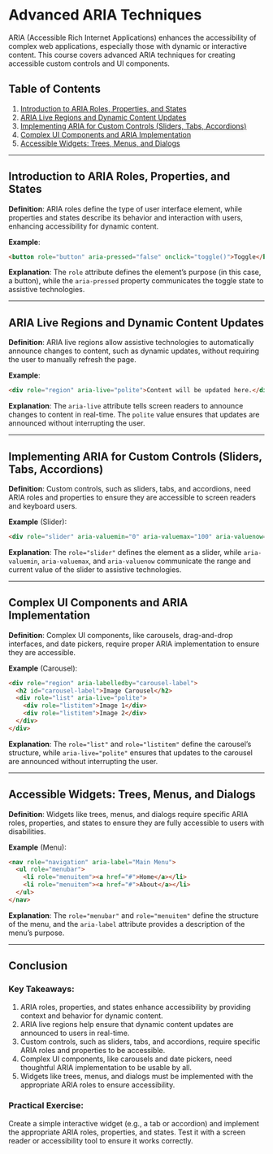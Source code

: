 
# Advanced ARIA Techniques

ARIA (Accessible Rich Internet Applications) enhances the accessibility of complex web applications, especially those with dynamic or interactive content. This course covers advanced ARIA techniques for creating accessible custom controls and UI components.

## Table of Contents
1. [Introduction to ARIA Roles, Properties, and States](#introduction-to-aria-roles-properties-and-states)
2. [ARIA Live Regions and Dynamic Content Updates](#aria-live-regions-and-dynamic-content-updates)
3. [Implementing ARIA for Custom Controls (Sliders, Tabs, Accordions)](#implementing-aria-for-custom-controls-sliders-tabs-accordions)
4. [Complex UI Components and ARIA Implementation](#complex-ui-components-and-aria-implementation)
5. [Accessible Widgets: Trees, Menus, and Dialogs](#accessible-widgets-trees-menus-and-dialogs)

---

## Introduction to ARIA Roles, Properties, and States

**Definition**: ARIA roles define the type of user interface element, while properties and states describe its behavior and interaction with users, enhancing accessibility for dynamic content.

**Example**:
```html
<button role="button" aria-pressed="false" onclick="toggle()">Toggle</button>
```

**Explanation**: The `role` attribute defines the element’s purpose (in this case, a button), while the `aria-pressed` property communicates the toggle state to assistive technologies.

---

## ARIA Live Regions and Dynamic Content Updates

**Definition**: ARIA live regions allow assistive technologies to automatically announce changes to content, such as dynamic updates, without requiring the user to manually refresh the page.

**Example**:
```html
<div role="region" aria-live="polite">Content will be updated here.</div>
```

**Explanation**: The `aria-live` attribute tells screen readers to announce changes to content in real-time. The `polite` value ensures that updates are announced without interrupting the user.

---

## Implementing ARIA for Custom Controls (Sliders, Tabs, Accordions)

**Definition**: Custom controls, such as sliders, tabs, and accordions, need ARIA roles and properties to ensure they are accessible to screen readers and keyboard users.

**Example** (Slider):
```html
<div role="slider" aria-valuemin="0" aria-valuemax="100" aria-valuenow="50" tabindex="0"></div>
```

**Explanation**: The `role="slider"` defines the element as a slider, while `aria-valuemin`, `aria-valuemax`, and `aria-valuenow` communicate the range and current value of the slider to assistive technologies.

---

## Complex UI Components and ARIA Implementation

**Definition**: Complex UI components, like carousels, drag-and-drop interfaces, and date pickers, require proper ARIA implementation to ensure they are accessible.

**Example** (Carousel):
```html
<div role="region" aria-labelledby="carousel-label">
  <h2 id="carousel-label">Image Carousel</h2>
  <div role="list" aria-live="polite">
    <div role="listitem">Image 1</div>
    <div role="listitem">Image 2</div>
  </div>
</div>
```

**Explanation**: The `role="list"` and `role="listitem"` define the carousel’s structure, while `aria-live="polite"` ensures that updates to the carousel are announced without interrupting the user.

---

## Accessible Widgets: Trees, Menus, and Dialogs

**Definition**: Widgets like trees, menus, and dialogs require specific ARIA roles, properties, and states to ensure they are fully accessible to users with disabilities.

**Example** (Menu):
```html
<nav role="navigation" aria-label="Main Menu">
  <ul role="menubar">
    <li role="menuitem"><a href="#">Home</a></li>
    <li role="menuitem"><a href="#">About</a></li>
  </ul>
</nav>
```

**Explanation**: The `role="menubar"` and `role="menuitem"` define the structure of the menu, and the `aria-label` attribute provides a description of the menu’s purpose.

---

## Conclusion

### Key Takeaways:
1. ARIA roles, properties, and states enhance accessibility by providing context and behavior for dynamic content.
2. ARIA live regions help ensure that dynamic content updates are announced to users in real-time.
3. Custom controls, such as sliders, tabs, and accordions, require specific ARIA roles and properties to be accessible.
4. Complex UI components, like carousels and date pickers, need thoughtful ARIA implementation to be usable by all.
5. Widgets like trees, menus, and dialogs must be implemented with the appropriate ARIA roles to ensure accessibility.

### Practical Exercise:
Create a simple interactive widget (e.g., a tab or accordion) and implement the appropriate ARIA roles, properties, and states. Test it with a screen reader or accessibility tool to ensure it works correctly.
